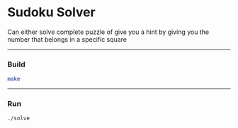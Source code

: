 # Sudoku Solver

Can either solve complete puzzle of give you a hint by giving you the number that belongs in a specific square

---

### Build
```bash
make
```

---

### Run
```bash
./solve
```